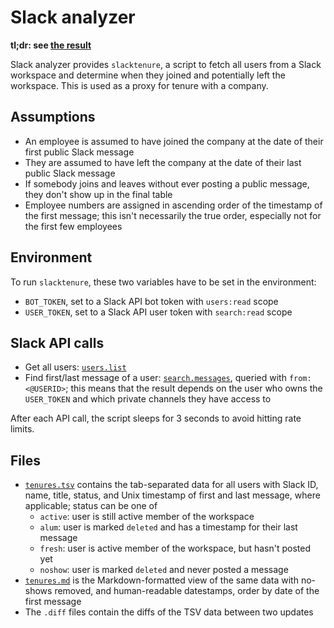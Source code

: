 # Slack analyzer

**tl;dr: see [the result](tenures.md)**

Slack analyzer provides `slacktenure`, a script to fetch all users from a Slack
workspace and determine when they joined and potentially left the workspace.
This is used as a proxy for tenure with a company.

## Assumptions

- An employee is assumed to have joined the company at the date of their first
  public Slack message
- They are assumed to have left the company at the date of their last public
  Slack message
- If somebody joins and leaves without ever posting a public message, they
  don't show up in the final table
- Employee numbers are assigned in ascending order of the timestamp of the
  first message; this isn't necessarily the true order, especially not for the
  first few employees

## Environment

To run `slacktenure`, these two variables have to be set in the environment:

- `BOT_TOKEN`, set to a Slack API bot token with `users:read` scope
- `USER_TOKEN`, set to a Slack API user token with `search:read` scope

## Slack API calls

- Get all users: [`users.list`][1]
- Find first/last message of a user: [`search.messages`][2], queried with
  `from:<@USERID>`; this means that the result depends on the user who owns the
  `USER_TOKEN` and which private channels they have access to

After each API call, the script sleeps for 3 seconds to avoid hitting rate
limits.

[1]: <https://api.slack.com/methods/users.list>
[2]: <https://api.slack.com/methods/search.messages>

## Files

- [`tenures.tsv`](tenures.tsv) contains the tab-separated data for all users with Slack ID,
  name, title, status, and Unix timestamp of first and last message, where
  applicable; status can be one of
  - `active`: user is still active member of the workspace
  - `alum`: user is marked `deleted` and has a timestamp for their last message
  - `fresh`: user is active member of the workspace, but hasn't posted yet
  - `noshow`: user is marked `deleted` and never posted a message
- [`tenures.md`](tenures.md) is the Markdown-formatted view of the same data
  with no-shows removed, and human-readable datestamps, order by date of the
  first message
- The `.diff` files contain the diffs of the TSV data between two updates
